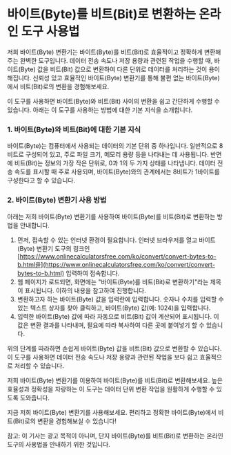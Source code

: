 바이트(Byte)를 비트(Bit)로 변환하는 온라인 도구 사용법
===================================

저희 바이트(Byte) 변환기는 바이트(Byte)를 비트(Bit)로 효율적이고 정확하게 변환해주는 완벽한 도구입니다. 데이터 전송 속도나 저장 용량과 관련된 작업을 수행할 때, 바이트(Byte) 값을 비트(Bit) 값으로 변환하여 다른 단위로 데이터를 처리하는 것이 용이해집니다. 신뢰성 있고 효율적인 바이트(Byte) 변환기를 통해 불편 없는 바이트(Byte)에서 비트(Bit)로의 변환을 경험해보세요.

이 도구를 사용하면 바이트(Byte)와 비트(Bit) 사이의 변환을 쉽고 간단하게 수행할 수 있습니다. 아래는 이 도구를 사용하는 방법에 대한 기본 지식을 소개합니다.

### 1. 바이트(Byte)와 비트(Bit)에 대한 기본 지식

바이트(Byte)는 컴퓨터에서 사용되는 데이터의 기본 단위 중 하나입니다. 일반적으로 8비트로 구성되어 있고, 주로 파일 크기, 메모리 용량 등을 나타내는 데 사용됩니다. 반면에 비트(Bit)는 정보의 가장 작은 단위로, 0과 1의 두 가지 상태를 나타냅니다. 데이터 전송 속도를 표시할 때 주로 사용되며, 바이트(Byte)와의 관계에서는 8비트가 1바이트를 구성한다고 할 수 있습니다.

### 2. 바이트(Byte) 변환기 사용 방법

아래는 저희 바이트(Byte) 변환기를 사용하여 바이트(Byte)를 비트(Bit)로 변환하는 방법을 안내합니다.

1. 먼저, 접속할 수 있는 인터넷 환경이 필요합니다. 인터넷 브라우저를 열고 바이트(Byte) 변환기 도구의 링크인 [https://www.onlinecalculatorsfree.com/ko/convert/convert-bytes-to-b.html을](https://www.onlinecalculatorsfree.com/ko/convert/convert-bytes-to-b.html) 입력하여 접속합니다.
2. 웹 페이지가 로드되면, 화면에는 "바이트(Byte)를 비트(Bit)로 변환하기"라는 제목이 표시됩니다. 이하의 내용을 참고하여 진행합니다.
3. 변환하고자 하는 바이트(Byte) 값을 입력란에 입력합니다. 숫자나 수치를 입력할 수 있는 텍스트 상자를 찾아 클릭하고, 바이트(Byte) 값(예: 1024)을 입력합니다.
4. 입력한 바이트(Byte) 값에 따라 자동으로 비트(Bit) 값이 계산되어 표시됩니다. 이 값은 변환 결과를 나타내며, 필요에 따라 복사하여 다른 곳에 붙여넣기 할 수 있습니다.

위의 단계를 따라하면 손쉽게 바이트(Byte) 값을 비트(Bit) 값으로 변환할 수 있습니다. 이 도구를 사용하면 데이터 전송 속도나 저장 용량과 관련된 작업을 보다 쉽고 효율적으로 처리할 수 있습니다.

저희 바이트(Byte) 변환기를 이용하여 바이트(Byte)를 비트(Bit)로 변환해보세요. 높은 효율성과 정확성을 자랑하는 이 도구는 데이터 단위 변환 작업을 원활하게 수행할 수 있도록 도와줍니다.

지금 저희 바이트(Byte) 변환기를 사용해보세요. 편리하고 정확한 바이트(Byte)에서 비트(Bit)로의 변환을 경험해보실 수 있습니다!

참고: 이 기사는 광고 목적이 아니며, 단지 바이트(Byte)를 비트(Bit)로 변환하는 온라인 도구의 사용법을 안내하기 위한 것입니다.